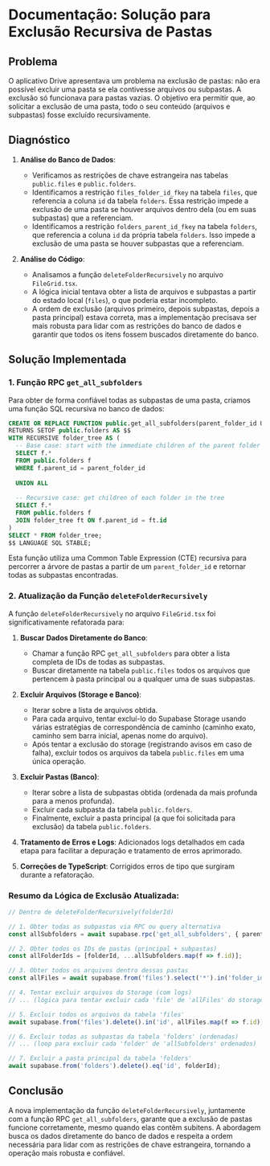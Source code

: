 # Documentação: Solução para Exclusão Recursiva de Pastas

## Problema

O aplicativo Drive apresentava um problema na exclusão de pastas: não era possível excluir uma pasta se ela contivesse arquivos ou subpastas. A exclusão só funcionava para pastas vazias. O objetivo era permitir que, ao solicitar a exclusão de uma pasta, todo o seu conteúdo (arquivos e subpastas) fosse excluído recursivamente.

## Diagnóstico

1.  **Análise do Banco de Dados**:
    *   Verificamos as restrições de chave estrangeira nas tabelas `public.files` e `public.folders`.
    *   Identificamos a restrição `files_folder_id_fkey` na tabela `files`, que referencia a coluna `id` da tabela `folders`. Essa restrição impede a exclusão de uma pasta se houver arquivos dentro dela (ou em suas subpastas) que a referenciam.
    *   Identificamos a restrição `folders_parent_id_fkey` na tabela `folders`, que referencia a coluna `id` da própria tabela `folders`. Isso impede a exclusão de uma pasta se houver subpastas que a referenciam.

2.  **Análise do Código**:
    *   Analisamos a função `deleteFolderRecursively` no arquivo `FileGrid.tsx`.
    *   A lógica inicial tentava obter a lista de arquivos e subpastas a partir do estado local (`files`), o que poderia estar incompleto.
    *   A ordem de exclusão (arquivos primeiro, depois subpastas, depois a pasta principal) estava correta, mas a implementação precisava ser mais robusta para lidar com as restrições do banco de dados e garantir que todos os itens fossem buscados diretamente do banco.

## Solução Implementada

### 1. Função RPC `get_all_subfolders`

Para obter de forma confiável todas as subpastas de uma pasta, criamos uma função SQL recursiva no banco de dados:

```sql
CREATE OR REPLACE FUNCTION public.get_all_subfolders(parent_folder_id UUID)
RETURNS SETOF public.folders AS $$
WITH RECURSIVE folder_tree AS (
  -- Base case: start with the immediate children of the parent folder
  SELECT f.*
  FROM public.folders f
  WHERE f.parent_id = parent_folder_id
  
  UNION ALL
  
  -- Recursive case: get children of each folder in the tree
  SELECT f.*
  FROM public.folders f
  JOIN folder_tree ft ON f.parent_id = ft.id
)
SELECT * FROM folder_tree;
$$ LANGUAGE SQL STABLE;
```

Esta função utiliza uma Common Table Expression (CTE) recursiva para percorrer a árvore de pastas a partir de um `parent_folder_id` e retornar todas as subpastas encontradas.

### 2. Atualização da Função `deleteFolderRecursively`

A função `deleteFolderRecursively` no arquivo `FileGrid.tsx` foi significativamente refatorada para:

1.  **Buscar Dados Diretamente do Banco**:
    *   Chamar a função RPC `get_all_subfolders` para obter a lista completa de IDs de todas as subpastas.
    *   Buscar diretamente na tabela `public.files` todos os arquivos que pertencem à pasta principal ou a qualquer uma de suas subpastas.

2.  **Excluir Arquivos (Storage e Banco)**:
    *   Iterar sobre a lista de arquivos obtida.
    *   Para cada arquivo, tentar excluí-lo do Supabase Storage usando várias estratégias de correspondência de caminho (caminho exato, caminho sem barra inicial, apenas nome do arquivo).
    *   Após tentar a exclusão do storage (registrando avisos em caso de falha), excluir todos os arquivos da tabela `public.files` em uma única operação.

3.  **Excluir Pastas (Banco)**:
    *   Iterar sobre a lista de subpastas obtida (ordenada da mais profunda para a menos profunda).
    *   Excluir cada subpasta da tabela `public.folders`.
    *   Finalmente, excluir a pasta principal (a que foi solicitada para exclusão) da tabela `public.folders`.

4.  **Tratamento de Erros e Logs**: Adicionados logs detalhados em cada etapa para facilitar a depuração e tratamento de erros aprimorado.

5.  **Correções de TypeScript**: Corrigidos erros de tipo que surgiram durante a refatoração.

### Resumo da Lógica de Exclusão Atualizada:

```typescript
// Dentro de deleteFolderRecursively(folderId)

// 1. Obter todas as subpastas via RPC ou query alternativa
const allSubfolders = await supabase.rpc('get_all_subfolders', { parent_folder_id: folderId }) // ou query alternativa

// 2. Obter todos os IDs de pastas (principal + subpastas)
const allFolderIds = [folderId, ...allSubfolders.map(f => f.id)];

// 3. Obter todos os arquivos dentro dessas pastas
const allFiles = await supabase.from('files').select('*').in('folder_id', allFolderIds);

// 4. Tentar excluir arquivos do Storage (com logs)
// ... (lógica para tentar excluir cada 'file' de 'allFiles' do storage)

// 5. Excluir todos os arquivos da tabela 'files'
await supabase.from('files').delete().in('id', allFiles.map(f => f.id));

// 6. Excluir todas as subpastas da tabela 'folders' (ordenadas)
// ... (loop para excluir cada 'folder' de 'allSubfolders' ordenados)

// 7. Excluir a pasta principal da tabela 'folders'
await supabase.from('folders').delete().eq('id', folderId);
```

## Conclusão

A nova implementação da função `deleteFolderRecursively`, juntamente com a função RPC `get_all_subfolders`, garante que a exclusão de pastas funcione corretamente, mesmo quando elas contêm subitens. A abordagem busca os dados diretamente do banco de dados e respeita a ordem necessária para lidar com as restrições de chave estrangeira, tornando a operação mais robusta e confiável.
